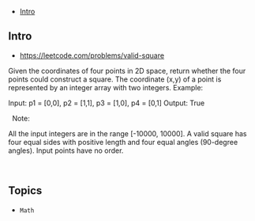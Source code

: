- [Intro](#intro)

## Intro

- https://leetcode.com/problems/valid-square

Given the coordinates of four points in 2D space, return whether the four points could construct a square.
The coordinate (x,y) of a point is represented by an integer array with two integers.
Example:

Input: p1 = [0,0], p2 = [1,1], p3 = [1,0], p4 = [0,1]
Output: True

 
Note:

All the input integers are in the range [-10000, 10000].
A valid square has four equal sides with positive length and four equal angles (90-degree angles).
Input points have no order.

 


## Topics

- `Math`


